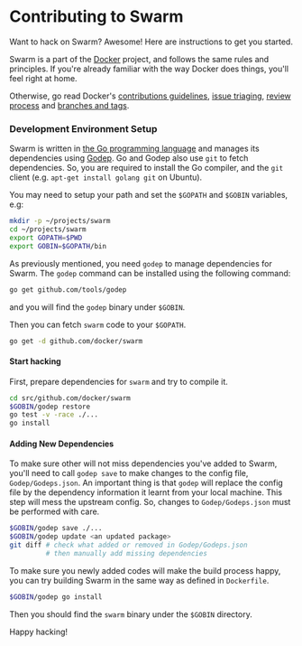 # Contributing to Swarm

Want to hack on Swarm? Awesome! Here are instructions to get you
started.

Swarm is a part of the [Docker](https://www.docker.com) project, and follows
the same rules and principles. If you're already familiar with the way
Docker does things, you'll feel right at home.

Otherwise, go read Docker's
[contributions guidelines](https://github.com/docker/docker/blob/master/CONTRIBUTING.md),
[issue triaging](https://github.com/docker/docker/blob/master/project/ISSUE-TRIAGE.md),
[review process](https://github.com/docker/docker/blob/master/project/REVIEWING.md) and
[branches and tags](https://github.com/docker/docker/blob/master/project/BRANCHES-AND-TAGS.md).

### Development Environment Setup

Swarm is written in [the Go programming language](http://golang.org) and manages its dependencies using [Godep](http://github.com/tools/godep). Go and Godep also use `git` to fetch dependencies.
So, you are required to install the Go compiler, and the `git` client (e.g. `apt-get install golang git` on Ubuntu).

You may need to setup your path and set the `$GOPATH` and `$GOBIN` variables, e.g:
```sh
mkdir -p ~/projects/swarm
cd ~/projects/swarm
export GOPATH=$PWD
export GOBIN=$GOPATH/bin
```

As previously mentioned, you need `godep` to manage dependencies for Swarm. The `godep` command can be installed using the following command:
```sh
go get github.com/tools/godep
```
and you will find the `godep` binary under `$GOBIN`.

Then you can fetch `swarm` code to your `$GOPATH`.
```sh
go get -d github.com/docker/swarm
```

#### Start hacking

First, prepare dependencies for `swarm` and try to compile it.
```sh
cd src/github.com/docker/swarm
$GOBIN/godep restore
go test -v -race ./...
go install
```

#### Adding New Dependencies

To make sure other will not miss dependencies you've added to Swarm, you'll need to call `godep save` to make changes to the config file, `Godep/Godeps.json`. An important thing is that `godep` will replace the config file by the dependency information it learnt from your local machine. This step will mess the upstream config. So, changes to `Godep/Godeps.json` must be performed with care.

```sh
$GOBIN/godep save ./...
$GOBIN/godep update <an updated package>
git diff # check what added or removed in Godep/Godeps.json
         # then manually add missing dependencies
```

To make sure you newly added codes will make the build process happy, you can try building Swarm in the same way as defined in `Dockerfile`.

```sh
$GOBIN/godep go install
```
Then you should find the `swarm` binary under the `$GOBIN` directory.

Happy hacking!
